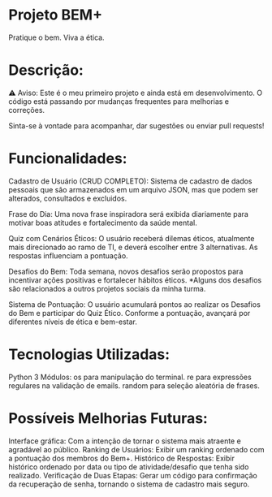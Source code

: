 # Projeto BEM+
Pratique o bem. Viva a ética.

# Descrição:
⚠️ Aviso: Este é o meu primeiro projeto e ainda está em desenvolvimento.
O código está passando por mudanças frequentes para melhorias e correções.

Sinta-se à vontade para acompanhar, dar sugestões ou enviar pull requests!

# Funcionalidades:
Cadastro de Usuário (CRUD COMPLETO): Sistema de cadastro de dados pessoais que são armazenados em um arquivo JSON, mas que podem ser alterados, consultados e excluidos.

Frase do Dia: Uma nova frase inspiradora será exibida diariamente para motivar boas atitudes e fortalecimento da saúde mental.       

Quiz com Cenários Éticos: O usuário receberá dilemas éticos, atualmente mais direcionado ao ramo de TI, e deverá escolher entre 3 alternativas. As respostas influenciam a pontuação.

Desafios do Bem: Toda semana, novos desafios serão propostos para incentivar ações positivas e fortalecer hábitos éticos. *Alguns dos desafios são relacionados a outros projetos sociais da minha turma.

Sistema de Pontuação: O usuário acumulará pontos ao realizar os Desafios do Bem e participar do Quiz Ético. Conforme a pontuação, avançará por diferentes níveis de ética e bem-estar.

# Tecnologias Utilizadas:
Python 3
Módulos:
     os para manipulação do terminal.
     re para expressões regulares na validação de emails.
     random para seleção aleatória de frases.

# Possíveis Melhorias Futuras:

Interface gráfica: Com a intenção de tornar o sistema mais atraente e agradável ao público.
Ranking de Usuários: Exibir um ranking ordenado com a pontuação dos membros do Bem+.
Histórico de Respostas: Exibir histórico ordenado por data ou tipo de atividade/desafio que tenha sido realizado.
Verificação de Duas Etapas: Gerar um código para confirmação da recuperação de senha, tornando o sistema de cadastro mais seguro.
